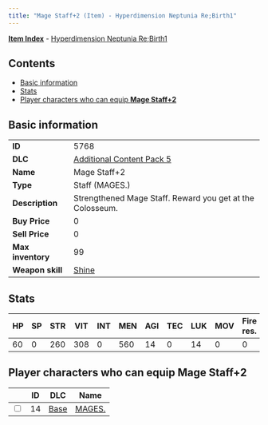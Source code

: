 ```yaml
---
title: "Mage Staff+2 (Item) - Hyperdimension Neptunia Re;Birth1"
---
```


[**Item Index**](/neptunia/rb1/item/index.html) - [Hyperdimension Neptunia Re;Birth1](/neptunia/rb1)

## Contents

- [Basic information](#basic-information)
- [Stats](#stats)
- [Player characters who can equip **Mage Staff+2**](#player-characters-who-can-equip-mage-staff-2)

## Basic information

|   |   |
| -- | -- |
| **ID** | 5768 |
| **DLC** | [Additional Content Pack 5](/neptunia/rb1/dlc/14-pack5.html) |
| **Name** | Mage Staff+2 |
| **Type** | Staff (MAGES.) |
| **Description** | Strengthened Mage Staff. Reward you get at the Colosseum. |
| **Buy Price** | 0 |
| **Sell Price** | 0 |
| **Max inventory** | 99 |
| **Weapon skill** | [Shine](/neptunia/rb1/skill/1-2801-shine.html) |


## Stats

| HP | SP | STR | VIT | INT | MEN | AGI | TEC | LUK | MOV | Fire res. | Ice res. | Wind res. | Lightning res. |
| -- | -- | --- | --- | --- | --- | --- | --- | --- | --- | --------- | -------- | --------- | -------------- |
| 60 | 0 | 260 | 308 | 0 | 560 | 14 | 0 | 14 | 0 | 0 | 0 | 0 | 0 |


## Player characters who can equip **Mage Staff+2**

|    | ID | DLC | Name |
| -- | -- | --- | ---- |
| <input type="checkbox" id="rb1-player-1-14" class="trackbox" /> | 14 | [Base](/neptunia/rb1/dlc/1-base.html) | [MAGES.](/neptunia/rb1/player/1-14-mages.html) |
